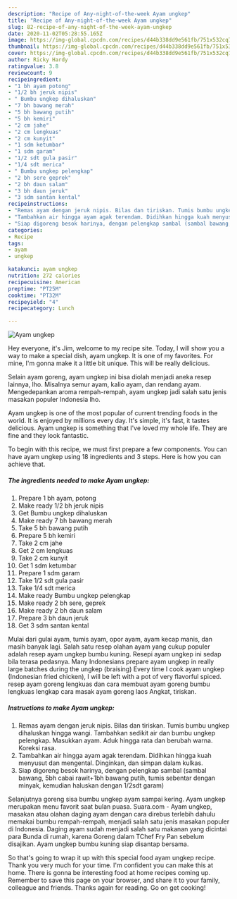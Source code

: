 ```yaml
---
description: "Recipe of Any-night-of-the-week Ayam ungkep"
title: "Recipe of Any-night-of-the-week Ayam ungkep"
slug: 82-recipe-of-any-night-of-the-week-ayam-ungkep
date: 2020-11-02T05:28:55.165Z
image: https://img-global.cpcdn.com/recipes/d44b338dd9e561fb/751x532cq70/ayam-ungkep-foto-resep-utama.jpg
thumbnail: https://img-global.cpcdn.com/recipes/d44b338dd9e561fb/751x532cq70/ayam-ungkep-foto-resep-utama.jpg
cover: https://img-global.cpcdn.com/recipes/d44b338dd9e561fb/751x532cq70/ayam-ungkep-foto-resep-utama.jpg
author: Ricky Hardy
ratingvalue: 3.8
reviewcount: 9
recipeingredient:
- "1 bh ayam potong"
- "1/2 bh jeruk nipis"
- " Bumbu ungkep dihaluskan"
- "7 bh bawang merah"
- "5 bh bawang putih"
- "5 bh kemiri"
- "2 cm jahe"
- "2 cm lengkuas"
- "2 cm kunyit"
- "1 sdm ketumbar"
- "1 sdm garam"
- "1/2 sdt gula pasir"
- "1/4 sdt merica"
- " Bumbu ungkep pelengkap"
- "2 bh sere geprek"
- "2 bh daun salam"
- "3 bh daun jeruk"
- "3 sdm santan kental"
recipeinstructions:
- "Remas ayam dengan jeruk nipis. Bilas dan tiriskan. Tumis bumbu ungkep dihaluskan hingga wangi. Tambahkan sedikit air dan bumbu ungkep pelengkap. Masukkan ayam. Aduk hingga rata dan berubah warna. Koreksi rasa."
- "Tambahkan air hingga ayam agak terendam. Didihkan hingga kuah menyusut dan mengental. Dinginkan, dan simpan dalam kulkas."
- "Siap digoreng besok harinya, dengan pelengkap sambal (sambal bawang, 5bh cabai rawit+1bh bawang putih, tumis sebentar dengan minyak, kemudian haluskan dengan 1/2sdt garam)"
categories:
- Recipe
tags:
- ayam
- ungkep

katakunci: ayam ungkep 
nutrition: 272 calories
recipecuisine: American
preptime: "PT25M"
cooktime: "PT32M"
recipeyield: "4"
recipecategory: Lunch

---
```



![Ayam ungkep](https://img-global.cpcdn.com/recipes/d44b338dd9e561fb/751x532cq70/ayam-ungkep-foto-resep-utama.jpg)

Hey everyone, it's Jim, welcome to my recipe site. Today, I will show you a way to make a special dish, ayam ungkep. It is one of my favorites. For mine, I'm gonna make it a little bit unique. This will be really delicious.

Selain ayam goreng, ayam ungkep ini bisa diolah menjadi aneka resep lainnya, lho. Misalnya semur ayam, kalio ayam, dan rendang ayam. Mengedepankan aroma rempah-rempah, ayam ungkep jadi salah satu jenis masakan populer Indonesia lho.

Ayam ungkep is one of the most popular of current trending foods in the world. It is enjoyed by millions every day. It's simple, it's fast, it tastes delicious. Ayam ungkep is something that I've loved my whole life. They are fine and they look fantastic.


To begin with this recipe, we must first prepare a few components. You can have ayam ungkep using 18 ingredients and 3 steps. Here is how you can achieve that.

<!--inarticleads1-->

##### The ingredients needed to make Ayam ungkep:

1. Prepare 1 bh ayam, potong
1. Make ready 1/2 bh jeruk nipis
1. Get  Bumbu ungkep dihaluskan
1. Make ready 7 bh bawang merah
1. Take 5 bh bawang putih
1. Prepare 5 bh kemiri
1. Take 2 cm jahe
1. Get 2 cm lengkuas
1. Take 2 cm kunyit
1. Get 1 sdm ketumbar
1. Prepare 1 sdm garam
1. Take 1/2 sdt gula pasir
1. Take 1/4 sdt merica
1. Make ready  Bumbu ungkep pelengkap
1. Make ready 2 bh sere, geprek
1. Make ready 2 bh daun salam
1. Prepare 3 bh daun jeruk
1. Get 3 sdm santan kental


Mulai dari gulai ayam, tumis ayam, opor ayam, ayam kecap manis, dan masih banyak lagi. Salah satu resep olahan ayam yang cukup populer adalah resep ayam ungkep bumbu kuning. Resepi ayam ungkep ini sedap bila terasa pedasnya. Many Indonesians prepare ayam ungkep in really large batches during the ungkep (braising) Every time I cook ayam ungkep (Indonesian fried chicken), I will be left with a pot of very flavorful spiced. resep ayam goreng lengkuas dan cara membuat ayam goreng bumbu lengkuas lengkap cara masak ayam goreng laos Angkat, tiriskan. 

<!--inarticleads2-->

##### Instructions to make Ayam ungkep:

1. Remas ayam dengan jeruk nipis. Bilas dan tiriskan. Tumis bumbu ungkep dihaluskan hingga wangi. Tambahkan sedikit air dan bumbu ungkep pelengkap. Masukkan ayam. Aduk hingga rata dan berubah warna. Koreksi rasa.
1. Tambahkan air hingga ayam agak terendam. Didihkan hingga kuah menyusut dan mengental. Dinginkan, dan simpan dalam kulkas.
1. Siap digoreng besok harinya, dengan pelengkap sambal (sambal bawang, 5bh cabai rawit+1bh bawang putih, tumis sebentar dengan minyak, kemudian haluskan dengan 1/2sdt garam)


Selanjutnya goreng sisa bumbu ungkep ayam sampai kering. Ayam ungkep merupakan menu favorit saat bulan puasa. Suara.com - Ayam ungkep, masakan atau olahan daging ayam dengan cara direbus terlebih dahulu memakai bumbu rempah-rempah, menjadi salah satu jenis masakan populer di Indonesia. Daging ayam sudah menjadi salah satu makanan yang dicintai para Bunda di rumah, karena Goreng dalam TChef Fry Pan sebelum disajikan. Ayam ungkep bumbu kuning siap disantap bersama. 

So that's going to wrap it up with this special food ayam ungkep recipe. Thank you very much for your time. I'm confident you can make this at home. There is gonna be interesting food at home recipes coming up. Remember to save this page on your browser, and share it to your family, colleague and friends. Thanks again for reading. Go on get cooking!
